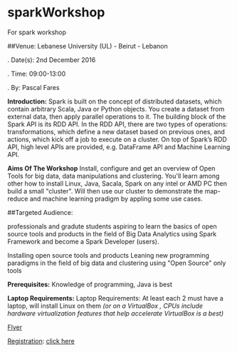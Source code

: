 # sparkWorkshop
For spark workshop

##Venue: Lebanese University (UL) - Beirut - Lebanon

. Date(s): 2nd December 2016

. Time: 09:00-13:00

. By: Pascal Fares

**Introduction:** Spark is built on the concept of distributed datasets, which contain arbitrary Scala, Java or Python objects. You create a dataset from external data, then apply parallel operations to it. The building block of the Spark API is its RDD API. In the RDD API, there are two types of operations: transformations, which define a new dataset based on previous ones, and actions, which kick off a job to execute on a cluster. On top of Spark’s RDD API, high level APIs are provided, e.g. DataFrame API and Machine Learning API.

**Aims Of The Workshop** Install, configure and get an overview of Open Tools for big data, data manipulations and clustering. You'll learn among other how to install Linux, Java, Sacala, Spark on any intel or AMD PC then build a small "cluster". Will then use our cluster to demonstrate the map-reduce and machine learning pradigm by appling some use cases.

##Targeted Audience: 

professionals and gradute students aspiring to learn the basics of open source tools and products in the field of Big Data Analytics using Spark Framework and become a Spark Developer (users).

Installing open source tools and products Leaning new programming paradigms in the field of big data and clustering using "Open Source" only tools

**Prerequisites:** Knowledge of programming, Java is best

**Laptop Requirements:** Laptop Requirements: At least each 2 must have a laptop, will install Linux on them *(or on a VirtualBox , CPUs include hardware virtualization features that help accelerate VirtualBox is a best)*

[Flyer](http://osscom2016.osscom.org/sites/default/files/files/OSSCOM%20DMS%202016_A4%20Flyer.pdf)

[Registration](http://osscom2016.osscom.org/node/132): [click here](http://osscom2016.osscom.org/node/132)
